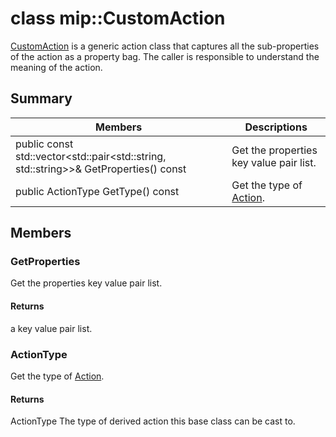 # class mip::CustomAction 
[CustomAction](#classmip_1_1_custom_action) is a generic action class that captures all the sub-properties of the action as a property bag. The caller is responsible to understand the meaning of the action.
  
## Summary
 Members                        | Descriptions                                
--------------------------------|---------------------------------------------
public const std::vector<std::pair<std::string, std::string>>& GetProperties() const  |  Get the properties key value pair list.
public ActionType GetType() const  |  Get the type of [Action](#classmip_1_1_action).
  
## Members
  
### GetProperties
Get the properties key value pair list.
  
#### Returns
a key value pair list.
  
### ActionType
Get the type of [Action](#classmip_1_1_action).
  
#### Returns
ActionType The type of derived action this base class can be cast to.